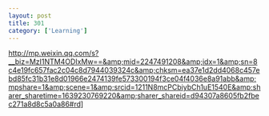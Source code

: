 ```yaml
---
layout: post
title: 301
category: ['Learning']
---
```


http://mp.weixin.qq.com/s?__biz=MzI1NTM4ODIxMw==&amp;mid=2247491208&amp;idx=1&amp;sn=8c4e19fc657fac2c04c8d7944039324c&amp;chksm=ea37e1d2dd4068c457ebd85fc31b31e8d01966e2474139fe573300194f3ce04f4036e8a91abb&amp;mpshare=1&amp;scene=1&amp;srcid=1211N8mcPCbiybCh1uE1540E&amp;sharer_sharetime=1639230769220&amp;sharer_shareid=d94307a8605fb2fbec271a8d8c5a0a86#rd]


